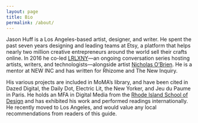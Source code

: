 ```yaml
---
layout: page
title: Bio
permalink: /about/
---
```


Jason Huff is a Los Angeles-based artist, designer, and writer. He spent the past seven years designing and leading teams at Etsy, a platform that helps nearly two million creative entrepreneurs around the world sell their crafts online. In 2016 he co-led <a href="http://www.livingroomlightexchange.com/lrlxny/">LRLXNY</a>—an ongoing conversation series hosting artists, writers, and technologists—alongside artist <a href="https://thecreativeindependent.com/people/nicholas-obrien-on-slowing-down-and-nurturing-your-friendships/">Nicholas O’Brien</a>. He is a mentor at NEW INC and has written for Rhizome and The New Inquiry.

His various projects are included in MoMA’s library, and have been cited in Dazed Digital, the Daily Dot, Electric Lit, the New Yorker, and Jeu du Paume in Paris. He holds an MFA in Digital Media from the <a href="http://www.risd.edu" alt="RISD" title="risd.edu">Rhode Island School of Design</a> and has exhibited his work and performed readings internationally. He recently moved to Los Angeles, and would value any local recommendations from readers of this guide.